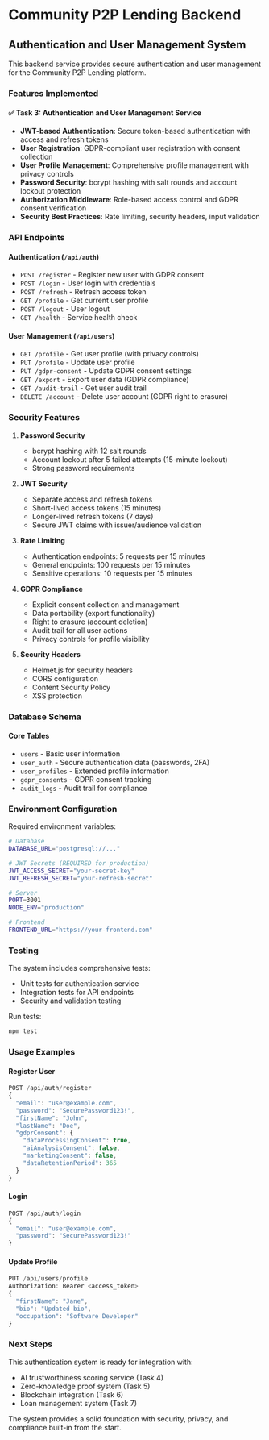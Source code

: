 # Community P2P Lending Backend

## Authentication and User Management System

This backend service provides secure authentication and user management for the Community P2P Lending platform.

### Features Implemented

#### ✅ Task 3: Authentication and User Management Service

- **JWT-based Authentication**: Secure token-based authentication with access and refresh tokens
- **User Registration**: GDPR-compliant user registration with consent collection
- **User Profile Management**: Comprehensive profile management with privacy controls
- **Password Security**: bcrypt hashing with salt rounds and account lockout protection
- **Authorization Middleware**: Role-based access control and GDPR consent verification
- **Security Best Practices**: Rate limiting, security headers, input validation

### API Endpoints

#### Authentication (`/api/auth`)
- `POST /register` - Register new user with GDPR consent
- `POST /login` - User login with credentials
- `POST /refresh` - Refresh access token
- `GET /profile` - Get current user profile
- `POST /logout` - User logout
- `GET /health` - Service health check

#### User Management (`/api/users`)
- `GET /profile` - Get user profile (with privacy controls)
- `PUT /profile` - Update user profile
- `PUT /gdpr-consent` - Update GDPR consent settings
- `GET /export` - Export user data (GDPR compliance)
- `GET /audit-trail` - Get user audit trail
- `DELETE /account` - Delete user account (GDPR right to erasure)

### Security Features

1. **Password Security**
   - bcrypt hashing with 12 salt rounds
   - Account lockout after 5 failed attempts (15-minute lockout)
   - Strong password requirements

2. **JWT Security**
   - Separate access and refresh tokens
   - Short-lived access tokens (15 minutes)
   - Longer-lived refresh tokens (7 days)
   - Secure JWT claims with issuer/audience validation

3. **Rate Limiting**
   - Authentication endpoints: 5 requests per 15 minutes
   - General endpoints: 100 requests per 15 minutes
   - Sensitive operations: 10 requests per 15 minutes

4. **GDPR Compliance**
   - Explicit consent collection and management
   - Data portability (export functionality)
   - Right to erasure (account deletion)
   - Audit trail for all user actions
   - Privacy controls for profile visibility

5. **Security Headers**
   - Helmet.js for security headers
   - CORS configuration
   - Content Security Policy
   - XSS protection

### Database Schema

#### Core Tables
- `users` - Basic user information
- `user_auth` - Secure authentication data (passwords, 2FA)
- `user_profiles` - Extended profile information
- `gdpr_consents` - GDPR consent tracking
- `audit_logs` - Audit trail for compliance

### Environment Configuration

Required environment variables:
```bash
# Database
DATABASE_URL="postgresql://..."

# JWT Secrets (REQUIRED for production)
JWT_ACCESS_SECRET="your-secret-key"
JWT_REFRESH_SECRET="your-refresh-secret"

# Server
PORT=3001
NODE_ENV="production"

# Frontend
FRONTEND_URL="https://your-frontend.com"
```

### Testing

The system includes comprehensive tests:
- Unit tests for authentication service
- Integration tests for API endpoints
- Security and validation testing

Run tests:
```bash
npm test
```

### Usage Examples

#### Register User
```javascript
POST /api/auth/register
{
  "email": "user@example.com",
  "password": "SecurePassword123!",
  "firstName": "John",
  "lastName": "Doe",
  "gdprConsent": {
    "dataProcessingConsent": true,
    "aiAnalysisConsent": false,
    "marketingConsent": false,
    "dataRetentionPeriod": 365
  }
}
```

#### Login
```javascript
POST /api/auth/login
{
  "email": "user@example.com",
  "password": "SecurePassword123!"
}
```

#### Update Profile
```javascript
PUT /api/users/profile
Authorization: Bearer <access_token>
{
  "firstName": "Jane",
  "bio": "Updated bio",
  "occupation": "Software Developer"
}
```

### Next Steps

This authentication system is ready for integration with:
- AI trustworthiness scoring service (Task 4)
- Zero-knowledge proof system (Task 5)
- Blockchain integration (Task 6)
- Loan management system (Task 7)

The system provides a solid foundation with security, privacy, and compliance built-in from the start.